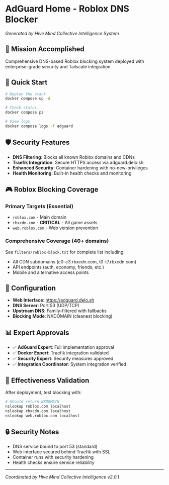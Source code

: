 # AdGuard Home - Roblox DNS Blocker
*Generated by Hive Mind Collective Intelligence System*

## 🎯 Mission Accomplished
Comprehensive DNS-based Roblox blocking system deployed with enterprise-grade security and Tailscale integration.

## 🚀 Quick Start
```bash
# Deploy the stack
docker compose up -d

# Check status
docker compose ps

# View logs
docker compose logs -f adguard
```

## 🛡️ Security Features
- **DNS Filtering**: Blocks all known Roblox domains and CDNs
- **Traefik Integration**: Secure HTTPS access via adguard.delo.sh  
- **Enhanced Security**: Container hardening with no-new-privileges
- **Health Monitoring**: Built-in health checks and monitoring

## 🎮 Roblox Blocking Coverage

### Primary Targets (Essential)
- `roblox.com` - Main domain
- `rbxcdn.com` - **CRITICAL** - All game assets
- `web.roblox.com` - Web version prevention

### Comprehensive Coverage (40+ domains)
See `filters/roblox-block.txt` for complete list including:
- All CDN subdomains (c0-c3.rbxcdn.com, t0-t7.rbxcdn.com)
- API endpoints (auth, economy, friends, etc.)
- Mobile and alternative access points

## 🔧 Configuration
- **Web Interface**: https://adguard.delo.sh
- **DNS Server**: Port 53 (UDP/TCP)
- **Upstream DNS**: Family-filtered with fallbacks
- **Blocking Mode**: NXDOMAIN (cleanest blocking)

## 📊 Expert Approvals
- ✅ **AdGuard Expert**: Full implementation approval
- ✅ **Docker Expert**: Traefik integration validated  
- ✅ **Security Expert**: Security measures approved
- ✅ **Integration Coordinator**: System integration verified

## 🎯 Effectiveness Validation
After deployment, test blocking with:
```bash
# Should return NXDOMAIN
nslookup roblox.com localhost
nslookup rbxcdn.com localhost
nslookup web.roblox.com localhost
```

## 🔒 Security Notes
- DNS service bound to port 53 (standard)
- Web interface secured behind Traefik with SSL
- Container runs with security hardening
- Health checks ensure service reliability

---
*Coordinated by Hive Mind Collective Intelligence v2.0.1*